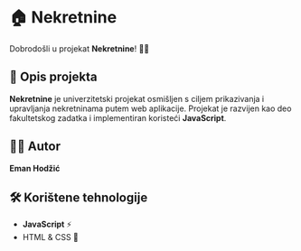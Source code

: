 # 🏠 Nekretnine

Dobrodošli u projekat **Nekretnine**! 🏡✨

## 📌 Opis projekta
**Nekretnine** je univerzitetski projekat osmišljen s ciljem prikazivanja i upravljanja nekretninama putem web aplikacije. Projekat je razvijen kao deo fakultetskog zadatka i implementiran koristeći **JavaScript**. 

## 👨‍💻 Autor
**Eman Hodžić**

## 🛠️ Korištene tehnologije
- **JavaScript** ⚡
- HTML & CSS 🎨
